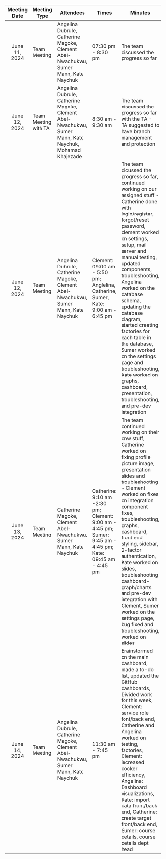 |  Meeting Date |Meeting Type| Attendees | Times | Minutes        | Design Decision | Next meeting Details |
| :-------------: | ------------- | ------------- |------------- |------------- | ------------- | ---|
|June 11, 2024 |Team Meeting|Angelina Dubrule,	Catherine Magoke,	Clement Abel-Nwachukwu,	Sumer Mann,	Kate Naychuk| 07:30 pm - 8:30 pm | The team discussed the progress so far| No design decision were made in the meeting | June 12, 2024 - The team working on the code, database | 
|June 12, 2024 |Team Meeting with TA|Angelina Dubrule,	Catherine Magoke,	Clement Abel-Nwachukwu,	Sumer Mann,	Kate Naychuk, Mohamad Khajezade | 8:30 am  - 9:30 am| The team discussed the progress so far with the TA -  TA suggested to have branch management and protection|  No design decision were made in the meeting | June 12, 2024 - The team working on the code, database for June 14th presentation | 
|June 12, 2024 |Team Meeting |Angelina Dubrule,	Catherine Magoke,	Clement Abel-Nwachukwu,	Sumer Mann,	Kate Naychuk| Clement: 09:00 am - 5:50 pm; Anglelina, Catherine, Sumer, Kate: 9:00 am - 6:45 pm| The team dicussed the progress so far, continued working on our assigned stuff - Catherine done with login/register, forgot/reset password, clement worked on settings, setup, mail server and manual testing, updated components, troubleshooting,  Angelina worked on the database schema, updating the database diagram, started creating factories for each table in the database, Sumer worked on the settings page and troubleshooting, Kate worked on graphs, dashboard, presentation, troubleshooting, and pre-dev integration | No design decisions was made in the meeting | June 13, 2024 - The team would be working on project features and presentation for June 14th Presentation | 
|June 13, 2024 |Team Meeting |Catherine Magoke,	Clement Abel-Nwachukwu,	Sumer Mann,	Kate Naychuk |Catherine: 9:10 am -2:30 pm; Clement: 9:00 am - 4:45 pm; Sumer: 9:45 am - 4:45 pm; Kate: 09:45 am - 4:45 pm | The team continued working on their onw stuff, Catherine worked on fixing profile picture image, presentation slides and troubleshooting - Clement worked on fixes on integration component fixes, troubleshooting, graphs, dashboard, front end styling, sidebar, 2-factor authentication, Kate worked on slides, troubleshooting dashboard-graph/charts and pre-dev integration with Clement, Sumer worked on the settings page, bug fixed and troubleshooting, worked on slides | No design decisions were made in the meeting | June 14, 2024 - The team will continue working on the implementation of the decided features, testing| 
|June 14, 2024 |Team Meeting |Angelina Dubrule, Catherine Magoke, Clement Abel-Nwachukwu,	Sumer Mann,	Kate Naychuk |11:30 am - 7:45 pm| Brainstormed on the main dashboard, made a to-do list, updated the GitHub dashboards, Divided work for this week, Clement: service role font/back end, Catherine and Angelina worked on testing, factories, Clement: increased docker efficiency, Angelina: Dashboard visualizations, Kate: import data front/back end, Catherine: create target front/back end, Sumer: course details, course details dept head | No design decisions were made in the meeting | June 19, 2024 - The team will continue working on the implementation of the decided features, testing| 
